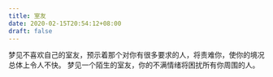 ```yaml
---
title: 室友
date: 2020-02-15T20:54:12+08:00
draft: false
---
```


梦见不喜欢自己的室友，预示着那个对你有很多要求的人，将责难你，使你的境况总体上令人不快。
梦见一个陌生的室友，你的不满情绪将困扰所有你周围的人。
